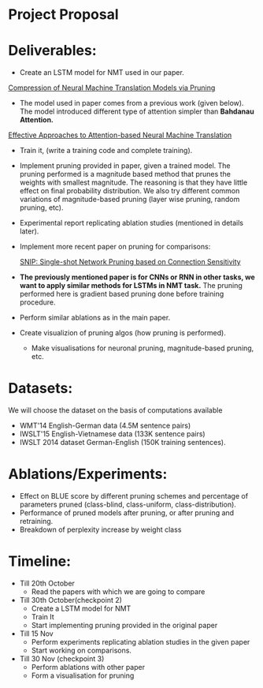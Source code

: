 # Project Proposal

# Deliverables:

- Create an LSTM model for NMT used in our paper.

[Compression of Neural Machine Translation Models via Pruning](https://arxiv.org/abs/1606.09274)

- The model used in paper comes from a previous work (given below). The model introduced different type of attention simpler than **Bahdanau Attention.**

[Effective Approaches to Attention-based Neural Machine Translation](https://arxiv.org/abs/1508.04025)

- Train it, (write a training code and complete training).
- Implement pruning provided in paper, given a trained model. The pruning performed is a magnitude based method that prunes the weights with smallest magnitude. The reasoning is that they have little effect on final probability distribution. We also try different common variations of magnitude-based pruning (layer wise pruning, random pruning, etc).
- Experimental report replicating ablation studies (mentioned in details later).
- Implement more recent paper on pruning for comparisons:
    
    [SNIP: Single-shot Network Pruning based on Connection Sensitivity](https://arxiv.org/abs/1810.02340v2)
    
- ******************************************************The previously mentioned paper is for CNNs or RNN in other tasks, we want to apply similar methods for LSTMs in NMT task.****************************************************** The pruning performed here is gradient based pruning done before training procedure.
- Perform similar ablations as in the main paper.
- Create visualizion of pruning algos (how pruning is performed).
    - Make visualisations for neuronal pruning, magnitude-based pruning, etc.

# Datasets:

We will choose the dataset on the basis of computations available

- WMT'14 English-German data (4.5M sentence pairs)
- IWSLT'15 English-Vietnamese data (133K sentence pairs)
- IWSLT 2014 dataset German-English (150K  training sentences).

# Ablations/Experiments:

- Effect on BLUE score by different pruning schemes and percentage of parameters pruned (class-blind, class-uniform, class-distribution).
- Performance of pruned models after pruning, or after pruning and retraining.
- Breakdown of perplexity increase by weight class

# Timeline:

- Till 20th October
    - Read the papers with which we are going to compare
- Till 30th October(checkpoint 2)
    - Create a LSTM model for NMT
    - Train It
    - Start implementing pruning provided in the original paper
- Till 15 Nov
    - Perform experiments replicating ablation studies in the given paper
    - Start working on comparisons.
- Till 30 Nov (checkpoint 3)
    - Perform ablations with other paper
    - Form a visualisation for pruning
